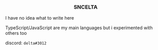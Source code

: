 ### <p align="center">SNCELTA</p>

I have no idea what to write here 

TypeScript/JavaScript are my main languages but i experimented with others too

discord: ```delta#3012```
 
